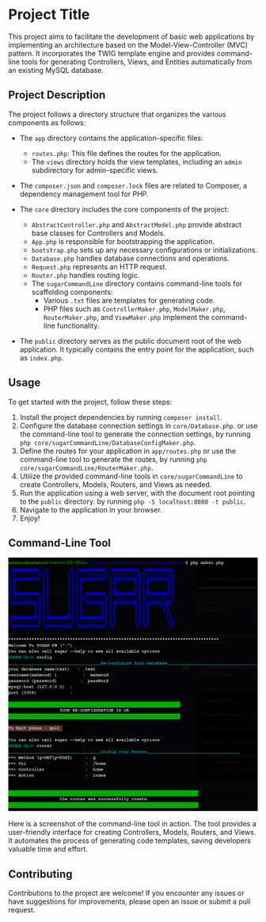 # Project Title

This project aims to facilitate the development of basic web applications by implementing an architecture based on the Model-View-Controller (MVC) pattern. It incorporates the TWIG template engine and provides command-line tools for generating Controllers, Views, and Entities automatically from an existing MySQL database.

## Project Description

The project follows a directory structure that organizes the various components as follows:

- The `app` directory contains the application-specific files:
    - `routes.php`: This file defines the routes for the application.
    - The `views` directory holds the view templates, including an `admin` subdirectory for admin-specific views.

- The `composer.json` and `composer.lock` files are related to Composer, a dependency management tool for PHP.

- The `core` directory includes the core components of the project:
    - `AbstractController.php` and `AbstractModel.php` provide abstract base classes for Controllers and Models.
    - `App.php` is responsible for bootstrapping the application.
    - `bootstrap.php` sets up any necessary configurations or initializations.
    - `Database.php` handles database connections and operations.
    - `Request.php` represents an HTTP request.
    - `Router.php` handles routing logic.
    - The `sugarCommandLine` directory contains command-line tools for scaffolding components:
        - Various `.txt` files are templates for generating code.
        - PHP files such as `ControllerMaker.php`, `ModelMaker.php`, `RouterMaker.php`, and `ViewMaker.php` implement the command-line functionality.

- The `public` directory serves as the public document root of the web application. It typically contains the entry point for the application, such as `index.php`.


## Usage

To get started with the project, follow these steps:

1. Install the project dependencies by running `composer install`.
2. Configure the database connection settings in `core/Database.php`. or use the command-line tool to generate the connection settings, by running `php core/sugarCommandLine/DatabaseConfigMaker.php`.
3. Define the routes for your application in `app/routes.php` or use the command-line tool to generate the routes, by running `php core/sugarCommandLine/RouterMaker.php`.
4. Utilize the provided command-line tools in `core/sugarCommandLine` to create Controllers, Models, Routers, and Views as needed.
5. Run the application using a web server, with the document root pointing to the `public` directory. by running `php -S localhost:8080 -t public`.
6. Navigate to the application in your browser.
7. Enjoy!

## Command-Line Tool

![Command-Line Tool](img/Screenshot%20from%202023-06-29%2023-53-17.png)

Here is a screenshot of the command-line tool in action. The tool provides a user-friendly interface for creating Controllers, Models, Routers, and Views. It automates the process of generating code templates, saving developers valuable time and effort.


## Contributing

Contributions to the project are welcome! If you encounter any issues or have suggestions for improvements, please open an issue or submit a pull request.


